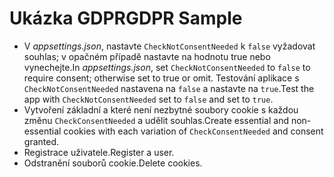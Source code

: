 # <a name="gdpr-sample"></a><span data-ttu-id="26624-101">Ukázka GDPR</span><span class="sxs-lookup"><span data-stu-id="26624-101">GDPR Sample</span></span>

* <span data-ttu-id="26624-102">V *appsettings.json*, nastavte `CheckNotConsentNeeded` k `false` vyžadovat souhlas; v opačném případě nastavte na hodnotu true nebo vynechejte.</span><span class="sxs-lookup"><span data-stu-id="26624-102">In *appsettings.json*, set `CheckNotConsentNeeded` to `false` to require consent; otherwise set to true or omit.</span></span> <span data-ttu-id="26624-103">Testování aplikace s `CheckNotConsentNeeded` nastavena na `false` a nastavte na `true`.</span><span class="sxs-lookup"><span data-stu-id="26624-103">Test the app with `CheckNotConsentNeeded` set to `false` and set to `true`.</span></span>
* <span data-ttu-id="26624-104">Vytvoření základní a které není nezbytné soubory cookie s každou změnu `CheckConsentNeeded` a udělit souhlas.</span><span class="sxs-lookup"><span data-stu-id="26624-104">Create essential and non-essential cookies with each variation of `CheckConsentNeeded` and consent granted.</span></span>
* <span data-ttu-id="26624-105">Registrace uživatele.</span><span class="sxs-lookup"><span data-stu-id="26624-105">Register a user.</span></span>
* <span data-ttu-id="26624-106">Odstranění souborů cookie.</span><span class="sxs-lookup"><span data-stu-id="26624-106">Delete cookies.</span></span>
